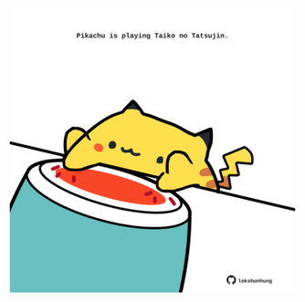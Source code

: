 <!-- built at 13/08/2025, 19:00:42 UTC -->
<p align="center">
  <img width="500" height="500" src="./ReadmeImage.svg">
</p>

